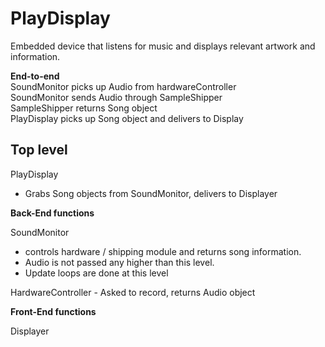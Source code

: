 PlayDisplay
========

Embedded device that listens for music and displays relevant artwork and information.


**End-to-end**  
SoundMonitor picks up Audio from hardwareController  
SoundMonitor sends Audio through SampleShipper  
SampleShipper returns Song object  
PlayDisplay picks up Song object and delivers to Display  

Top level
--------

PlayDisplay  
* Grabs Song objects from SoundMonitor, delivers to Displayer

**Back-End functions**

SoundMonitor  
* controls hardware / shipping module and returns song information.  
* Audio is not passed any higher than this level.  
* Update loops are done at this level  

HardwareController - Asked to record, returns Audio object  

**Front-End functions**

Displayer